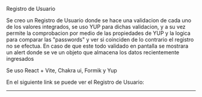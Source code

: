Registro de Usuario

Se creo un Registro de Usuario donde se hace una validacion de cada uno de los valores integrados, se uso YUP para dichas validacion, y a su vez permite la comprobacion por medio de las propiedades de YUP y la logica para comparar las "passwords" y ver si coinciden de lo contrario el registro no se efectua. En caso
de que este todo validado en pantalla se mostrara un alert donde se ve un objeto que almacena los datos recientemente ingresados

Se uso React + Vite, Chakra ui, Formik y Yup

En el siguiente link se puede ver el Registro de Usuario:

---
